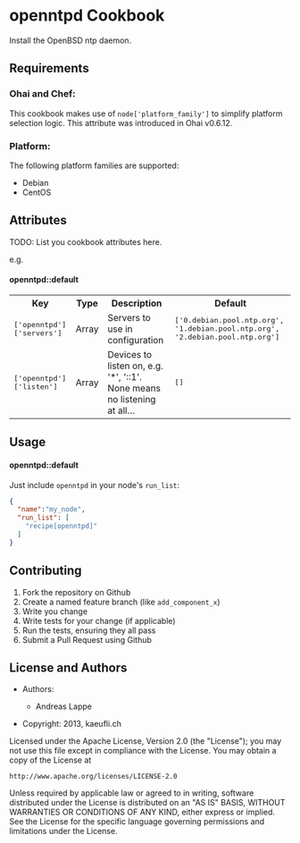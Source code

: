 openntpd Cookbook
=================

Install the OpenBSD ntp daemon.

Requirements
------------

### Ohai and Chef:
This cookbook makes use of `node['platform_family']` to simplify
platform selection logic. This attribute was introduced in Ohai v0.6.12.

### Platform:

The following platform families are supported:

* Debian
* CentOS

Attributes
----------
TODO: List you cookbook attributes here.

e.g.
#### openntpd::default
<table>
  <tr>
    <th>Key</th>
    <th>Type</th>
    <th>Description</th>
    <th>Default</th>
  </tr>
  <tr>
    <td><tt>['openntpd']['servers']</tt></td>
    <td>Array</td>
    <td>Servers to use in configuration</td>
    <td><tt>['0.debian.pool.ntp.org', '1.debian.pool.ntp.org', '2.debian.pool.ntp.org']</tt></td>
  </tr>
  <tr>
    <td><tt>['openntpd']['listen']</tt></td>
    <td>Array</td>
    <td>Devices to listen on, e.g. '*', '::1'. None means no listening at all…</td>
    <td><tt>[]</tt></td>
  </tr>
</table>

Usage
-----
#### openntpd::default

Just include `openntpd` in your node's `run_list`:

```json
{
  "name":"my_node",
  "run_list": [
    "recipe[openntpd]"
  ]
}
```

Contributing
------------

1. Fork the repository on Github
2. Create a named feature branch (like `add_component_x`)
3. Write you change
4. Write tests for your change (if applicable)
5. Run the tests, ensuring they all pass
6. Submit a Pull Request using Github

License and Authors
-------------------

- Authors:
  * Andreas Lappe

- Copyright: 2013, kaeufli.ch

Licensed under the Apache License, Version 2.0 (the "License");
you may not use this file except in compliance with the License.
You may obtain a copy of the License at

    http://www.apache.org/licenses/LICENSE-2.0

Unless required by applicable law or agreed to in writing, software
distributed under the License is distributed on an "AS IS" BASIS,
WITHOUT WARRANTIES OR CONDITIONS OF ANY KIND, either express or implied.
See the License for the specific language governing permissions and
limitations under the License.

